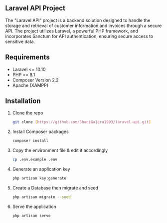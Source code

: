 ## Laravel API Project

The "Laravel API" project is a backend solution designed to handle the storage and retrieval of customer information and invoices through a secure API. The project utilizes Laravel, a powerful PHP framework, and incorporates Sanctum for API authentication, ensuring secure access to sensitive data.

## Requirements 
-   Laravel <= 10.10
-   PHP <= 8.1
-   Composer Version 2.2
-   Apache (XAMPP)

## Installation

1. Clone the repo
   ```sh
   git clone [https://github.com/ShaniGajera1993/laravel-api.git]
   ```
2. Install Composer packages
   ```sh
   composer install
   ```
3. Copy the environment file & edit it accordingly
   ```sh
   cp .env.example .env
   ```

4. Generate an application key
   ```sh
   php artisan key:generate
   ```

5. Create a Database then migrate and seed
   ```sh
   php artisan migrate --seed

6. Serve the application
   ```sh
   php artisan serve
   ```
